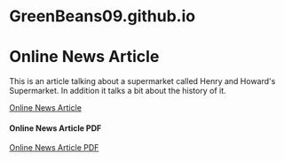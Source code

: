 # GreenBeans09.github.io
<h1>Online News Article</h1>
<p>This is an article talking about a supermarket called Henry and Howard's Supermarket. In addition it talks a bit about the history of it.</p> 
<a href="greenbeans09.github.io/WebDesign/OnlineNewsArticle.html" target="_self"> Online News Article </a>
                                                                                           <h4>Online News Article PDF</h4>
<a href="greenbeans09.github.io/WebDesign/Documents/Online News Article (Max Koerth).pdf" target="_self"> Online News Article PDF</a>
